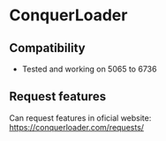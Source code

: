 # ConquerLoader
## Compatibility
- Tested and working on 5065 to 6736
## Request features
Can request features in oficial website: https://conquerloader.com/requests/
